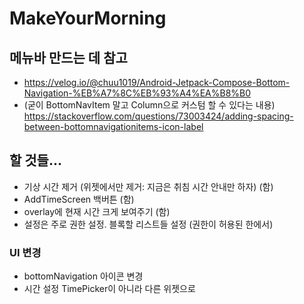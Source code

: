 # MakeYourMorning

## 메뉴바 만드는 데 참고
- https://velog.io/@chuu1019/Android-Jetpack-Compose-Bottom-Navigation-%EB%A7%8C%EB%93%A4%EA%B8%B0
- (굳이 BottomNavItem 말고 Column으로 커스텀 할 수 있다는 내용) https://stackoverflow.com/questions/73003424/adding-spacing-between-bottomnavigationitems-icon-label

## 할 것들...
- 기상 시간 제거 (위젯에서만 제거: 지금은 취침 시간 안내만 하자) (함)
- AddTimeScreen 백버튼 (함)
- overlay에 현재 시간 크게 보여주기 (함)
- 설정은 주로 권한 설정. 블록할 리스트들 설정 (권한이 허용된 한에서)

### UI 변경
- bottomNavigation 아이콘 변경
- 시간 설정 TimePicker이 아니라 다른 위젯으로